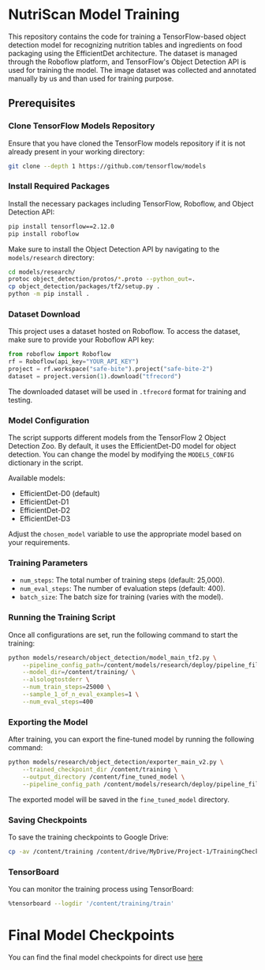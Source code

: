 
# NutriScan Model Training

This repository contains the code for training a TensorFlow-based object detection model for recognizing nutrition tables and ingredients on food packaging using the EfficientDet architecture. The dataset is managed through the Roboflow platform, and TensorFlow's Object Detection API is used for training the model. The image dataset was collected and annotated manually by us and than used for training purpose.

## Prerequisites

### Clone TensorFlow Models Repository

Ensure that you have cloned the TensorFlow models repository if it is not already present in your working directory:

```bash
git clone --depth 1 https://github.com/tensorflow/models
```

### Install Required Packages

Install the necessary packages including TensorFlow, Roboflow, and Object Detection API:

```bash
pip install tensorflow==2.12.0
pip install roboflow
```

Make sure to install the Object Detection API by navigating to the `models/research` directory:

```bash
cd models/research/
protoc object_detection/protos/*.proto --python_out=.
cp object_detection/packages/tf2/setup.py .
python -m pip install .
```

### Dataset Download

This project uses a dataset hosted on Roboflow. To access the dataset, make sure to provide your Roboflow API key:

```python
from roboflow import Roboflow
rf = Roboflow(api_key="YOUR_API_KEY")
project = rf.workspace("safe-bite").project("safe-bite-2")
dataset = project.version(1).download("tfrecord")
```

The downloaded dataset will be used in `.tfrecord` format for training and testing.

### Model Configuration

The script supports different models from the TensorFlow 2 Object Detection Zoo. By default, it uses the EfficientDet-D0 model for object detection. You can change the model by modifying the `MODELS_CONFIG` dictionary in the script.

Available models:

- EfficientDet-D0 (default)
- EfficientDet-D1
- EfficientDet-D2
- EfficientDet-D3

Adjust the `chosen_model` variable to use the appropriate model based on your requirements.

### Training Parameters

- `num_steps`: The total number of training steps (default: 25,000).
- `num_eval_steps`: The number of evaluation steps (default: 400).
- `batch_size`: The batch size for training (varies with the model).

### Running the Training Script

Once all configurations are set, run the following command to start the training:

```bash
python models/research/object_detection/model_main_tf2.py \
    --pipeline_config_path=/content/models/research/deploy/pipeline_file.config \
    --model_dir=/content/training/ \
    --alsologtostderr \
    --num_train_steps=25000 \
    --sample_1_of_n_eval_examples=1 \
    --num_eval_steps=400
```

### Exporting the Model

After training, you can export the fine-tuned model by running the following command:

```bash
python models/research/object_detection/exporter_main_v2.py \
    --trained_checkpoint_dir /content/training \
    --output_directory /content/fine_tuned_model \
    --pipeline_config_path /content/models/research/deploy/pipeline_file.config
```

The exported model will be saved in the `fine_tuned_model` directory.

### Saving Checkpoints

To save the training checkpoints to Google Drive:

```bash
cp -av /content/training /content/drive/MyDrive/Project-1/TrainingCheckpoints
```

### TensorBoard

You can monitor the training process using TensorBoard:

```bash
%tensorboard --logdir '/content/training/train'
```
# Final Model Checkpoints
You can find the final model checkpoints for direct use [here](https://drive.google.com/drive/folders/1-UWR3I01jxbpb3NX1Hd1h2EBfn99FVj1?usp=drive_link)
